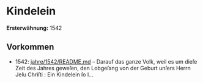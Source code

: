 # Kindelein

**Ersterwähnung:** 1542

## Vorkommen
- 1542: [jahre/1542/README.md](../jahre/1542/README.md) – Darauf das ganze Volk, weil es um dieſe Zeit des Jahres
geweſen, den Lobgeſang von der Geburt unſers Herrn
Jeſu Chriſti : Ein Kindelein ſo l...
